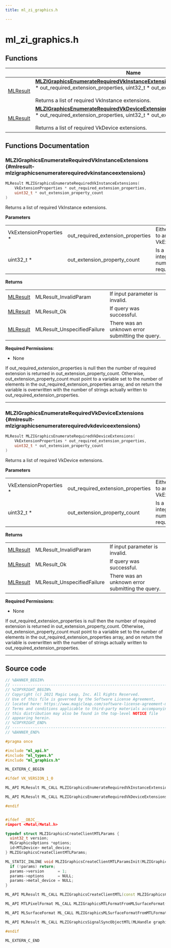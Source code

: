 ```yaml
---
title: ml_zi_graphics.h

---
```


# ml_zi_graphics.h



## Functions

|                | Name           |
| -------------- | -------------- |
| [MLResult](/versioned_docs/version-22-Mar-2023/api-ref/api/Modules/group___platform/group___platform.md#int32-t-mlresult) | **[MLZIGraphicsEnumerateRequiredVkInstanceExtensions](/versioned_docs/version-22-Mar-2023/api-ref/api/Modules/group___z_i/group___z_i.md#mlresult-mlzigraphicsenumeraterequiredvkinstanceextensions)**(VkExtensionProperties * out_required_extension_properties, uint32_t * out_extension_property_count)<br></br>Returns a list of required VkInstance extensions.  |
| [MLResult](/versioned_docs/version-22-Mar-2023/api-ref/api/Modules/group___platform/group___platform.md#int32-t-mlresult) | **[MLZIGraphicsEnumerateRequiredVkDeviceExtensions](/versioned_docs/version-22-Mar-2023/api-ref/api/Modules/group___z_i/group___z_i.md#mlresult-mlzigraphicsenumeraterequiredvkdeviceextensions)**(VkExtensionProperties * out_required_extension_properties, uint32_t * out_extension_property_count)<br></br>Returns a list of required VkDevice extensions.  |



## Functions Documentation

### MLZIGraphicsEnumerateRequiredVkInstanceExtensions {#mlresult-mlzigraphicsenumeraterequiredvkinstanceextensions}

```cpp
MLResult MLZIGraphicsEnumerateRequiredVkInstanceExtensions(
    VkExtensionProperties * out_required_extension_properties,
    uint32_t * out_extension_property_count
)
```

Returns a list of required VkInstance extensions. 

**Parameters**

|  |   |   |
|--|--|--|
| VkExtensionProperties * |out_required_extension_properties|Either null or a pointer to an array of VkExtensionProperties. |
| uint32_t * |out_extension_property_count|Is a pointer to an integer related to the number of extensions required or queried.|

**Returns**

|  |   |   |
|--|--|--|
| [MLResult](/versioned_docs/version-22-Mar-2023/api-ref/api/Modules/group___platform/group___platform.md#int32-t-mlresult) |MLResult_InvalidParam|If input parameter is invalid. |
| [MLResult](/versioned_docs/version-22-Mar-2023/api-ref/api/Modules/group___platform/group___platform.md#int32-t-mlresult) |MLResult_Ok|If query was successful. |
| [MLResult](/versioned_docs/version-22-Mar-2023/api-ref/api/Modules/group___platform/group___platform.md#int32-t-mlresult) |MLResult_UnspecifiedFailure|There was an unknown error submitting the query.|
**Required Permissions**:

  * None 


If out_required_extension_properties is null then the number of required extension is returned in out_extension_property_count. Otherwise, out_extension_property_count must point to a variable set to the number of elements in the out_required_extension_properties array, and on return the variable is overwritten with the number of strings actually written to out_required_extension_properties.





-----------

### MLZIGraphicsEnumerateRequiredVkDeviceExtensions {#mlresult-mlzigraphicsenumeraterequiredvkdeviceextensions}

```cpp
MLResult MLZIGraphicsEnumerateRequiredVkDeviceExtensions(
    VkExtensionProperties * out_required_extension_properties,
    uint32_t * out_extension_property_count
)
```

Returns a list of required VkDevice extensions. 

**Parameters**

|  |   |   |
|--|--|--|
| VkExtensionProperties * |out_required_extension_properties|Either null or a pointer to an array of VkExtensionProperties. |
| uint32_t * |out_extension_property_count|Is a pointer to an integer related to the number of extensions required or queried.|

**Returns**

|  |   |   |
|--|--|--|
| [MLResult](/versioned_docs/version-22-Mar-2023/api-ref/api/Modules/group___platform/group___platform.md#int32-t-mlresult) |MLResult_InvalidParam|If input parameter is invalid. |
| [MLResult](/versioned_docs/version-22-Mar-2023/api-ref/api/Modules/group___platform/group___platform.md#int32-t-mlresult) |MLResult_Ok|If query was successful. |
| [MLResult](/versioned_docs/version-22-Mar-2023/api-ref/api/Modules/group___platform/group___platform.md#int32-t-mlresult) |MLResult_UnspecifiedFailure|There was an unknown error submitting the query.|
**Required Permissions**:

  * None 


If out_required_extension_properties is null then the number of required extension is returned in out_extension_property_count. Otherwise, out_extension_property_count must point to a variable set to the number of elements in the out_required_extension_properties array, and on return the variable is overwritten with the number of strings actually written to out_required_extension_properties.





-----------



## Source code

```cpp
// %BANNER_BEGIN%
// ---------------------------------------------------------------------
// %COPYRIGHT_BEGIN%
// Copyright (c) 2021 Magic Leap, Inc. All Rights Reserved.
// Use of this file is governed by the Software License Agreement,
// located here: https://www.magicleap.com/software-license-agreement-ml2
// Terms and conditions applicable to third-party materials accompanying
// this distribution may also be found in the top-level NOTICE file
// appearing herein.
// %COPYRIGHT_END%
// ---------------------------------------------------------------------
// %BANNER_END%

#pragma once

#include "ml_api.h"
#include "ml_types.h"
#include "ml_graphics.h"

ML_EXTERN_C_BEGIN

#ifdef VK_VERSION_1_0

ML_API MLResult ML_CALL MLZIGraphicsEnumerateRequiredVkInstanceExtensions(VkExtensionProperties *out_required_extension_properties, uint32_t *out_extension_property_count);

ML_API MLResult ML_CALL MLZIGraphicsEnumerateRequiredVkDeviceExtensions(VkExtensionProperties *out_required_extension_properties, uint32_t *out_extension_property_count);

#endif


#ifdef __OBJC__
#import <Metal/Metal.h>

typedef struct MLZIGraphicsCreateClientMTLParams {
  uint32_t version;
  MLGraphicsOptions *options;
  id<MTLDevice> metal_device;
} MLZIGraphicsCreateClientMTLParams;

ML_STATIC_INLINE void MLZIGraphicsCreateClientMTLParamsInit(MLZIGraphicsCreateClientMTLParams *params) {
  if (!params) return;
  params->version      = 1;
  params->options      = NULL;
  params->metal_device = NULL;
}

ML_API MLResult ML_CALL MLZIGraphicsCreateClientMTL(const MLZIGraphicsCreateClientMTLParams *params, MLHandle *out_graphics_client);

ML_API MTLPixelFormat ML_CALL MLZIGraphicsMTLFormatFromMLSurfaceFormat(MLSurfaceFormat format);

ML_API MLSurfaceFormat ML_CALL MLZIGraphicsMLSurfaceFormatFromMTLFormat(MTLPixelFormat format);

ML_API MLResult ML_CALL MLZIGraphicsSignalSyncObjectMTL(MLHandle graphics_client, MLHandle sync_object);

#endif

ML_EXTERN_C_END
```




